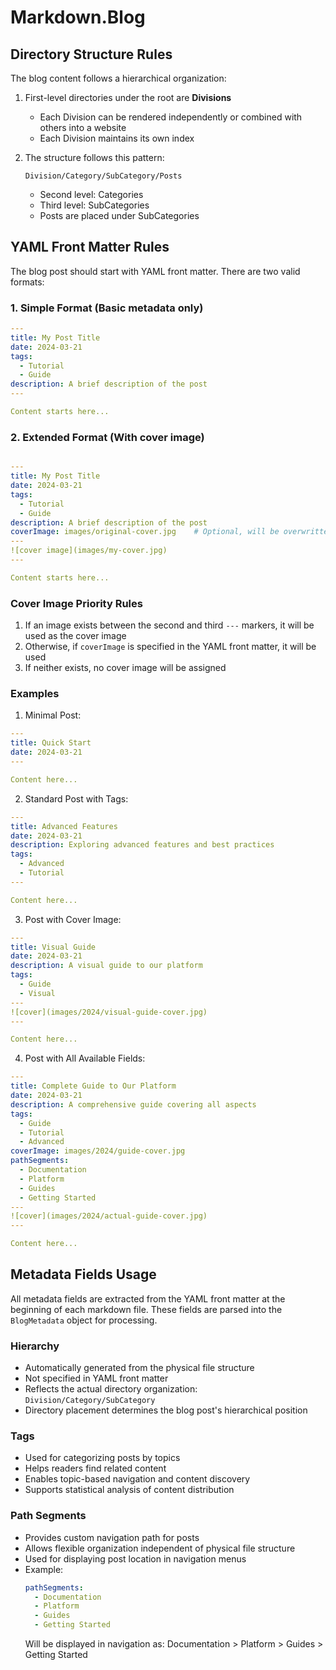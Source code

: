 # Markdown.Blog

## Directory Structure Rules

The blog content follows a hierarchical organization:

1. First-level directories under the root are **Divisions**
   - Each Division can be rendered independently or combined with others into a website
   - Each Division maintains its own index

2. The structure follows this pattern:
   ```
   Division/Category/SubCategory/Posts
   ```
   - Second level: Categories
   - Third level: SubCategories
   - Posts are placed under SubCategories

## YAML Front Matter Rules

The blog post should start with YAML front matter. There are two valid formats:

### 1. Simple Format (Basic metadata only)

```yaml
---
title: My Post Title
date: 2024-03-21
tags:
  - Tutorial
  - Guide
description: A brief description of the post
---

Content starts here...
```
### 2. Extended Format (With cover image)

```yaml

---
title: My Post Title
date: 2024-03-21
tags:
  - Tutorial
  - Guide
description: A brief description of the post
coverImage: images/original-cover.jpg    # Optional, will be overwritten if image exists in cover section
---
![cover image](images/my-cover.jpg)
---

Content starts here...
```

### Cover Image Priority Rules
1. If an image exists between the second and third `---` markers, it will be used as the cover image
2. Otherwise, if `coverImage` is specified in the YAML front matter, it will be used
3. If neither exists, no cover image will be assigned

### Examples

1. Minimal Post:
```yaml
---
title: Quick Start
date: 2024-03-21
---

Content here...
```

2. Standard Post with Tags:
```yaml
---
title: Advanced Features
date: 2024-03-21
description: Exploring advanced features and best practices
tags:
  - Advanced
  - Tutorial
---

Content here...
```

3. Post with Cover Image:
```yaml
---
title: Visual Guide
date: 2024-03-21
description: A visual guide to our platform
tags:
  - Guide
  - Visual
---
![cover](images/2024/visual-guide-cover.jpg)
---

Content here...
```

4. Post with All Available Fields:
```yaml
---
title: Complete Guide to Our Platform
date: 2024-03-21
description: A comprehensive guide covering all aspects
tags:
  - Guide
  - Tutorial
  - Advanced
coverImage: images/2024/guide-cover.jpg
pathSegments:
  - Documentation
  - Platform
  - Guides
  - Getting Started
---
![cover](images/2024/actual-guide-cover.jpg)
---

Content here...
```

## Metadata Fields Usage

All metadata fields are extracted from the YAML front matter at the beginning of each markdown file. These fields are parsed into the `BlogMetadata` object for processing.

### Hierarchy
- Automatically generated from the physical file structure
- Not specified in YAML front matter
- Reflects the actual directory organization: `Division/Category/SubCategory`
- Directory placement determines the blog post's hierarchical position

### Tags
- Used for categorizing posts by topics
- Helps readers find related content
- Enables topic-based navigation and content discovery
- Supports statistical analysis of content distribution

### Path Segments
- Provides custom navigation path for posts
- Allows flexible organization independent of physical file structure
- Used for displaying post location in navigation menus
- Example:
  ```yaml
  pathSegments:
    - Documentation
    - Platform
    - Guides
    - Getting Started
  ```
  Will be displayed in navigation as: Documentation > Platform > Guides > Getting Started